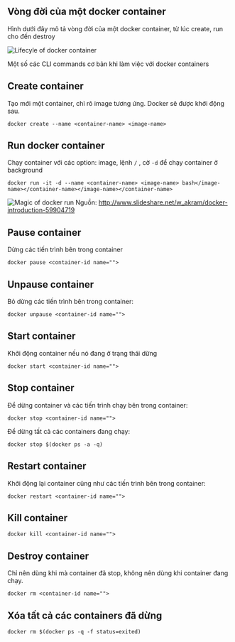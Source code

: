 ## Vòng đời của một docker container
Hình dưới đây mô tả vòng đời của một docker container, từ lúc create, run cho đến destroy

![Lifecyle of docker container](/wp-content/uploads/2019/08/Lifecycle-of-docker-container.png)

Một số các CLI commands cơ bản khi làm việc với docker containers

## Create container
Tạo mới một container, chỉ rõ image tương ứng. Docker sẽ được khởi động sau.

```
docker create --name <container-name> <image-name>
```

## Run docker container

Chạy container với các option: image, lệnh `/` , cờ `-d` để chạy container ở background

```
docker run -it -d --name <container-name> <image-name> bash</image-name></container-name></image-name></container-name>
```

![Magic of docker run](https://miro.medium.com/max/946/1*obzu32ZsInRqCr1mrQb5lA.jpeg)
Nguồn: http://www.slideshare.net/w_akram/docker-introduction-59904719

## Pause container
Dừng các tiến trình bên trong container

```
docker pause <container-id name="">
```

## Unpause container
Bỏ dừng các tiến trình bên trong container:

```
docker unpause <container-id name="">
```

## Start container
Khởi động container nếu nó đang ở trạng thái dừng

```
docker start <container-id name="">
```

## Stop container
Để dừng container và các tiến trình chạy bên trong container:

```
docker stop <container-id name="">
```

Để dừng tất cả các containers đang chạy:

```
docker stop $(docker ps -a -q)
```

## Restart container
Khởi động lại container cũng như các tiến trình bên trong container:

```
docker restart <container-id name="">
```

## Kill container

```
docker kill <container-id name="">
```

## Destroy container
Chỉ nên dùng khi mà container đã stop, không nên dùng khi container đang chạy.

```
docker rm <container-id name="">
```

## Xóa tất cả các containers đã dừng
```
docker rm $(docker ps -q -f status=exited)
```

